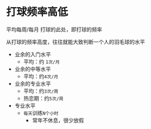 # 打球频率高低

平均每周/每月 打球的此处，即打球的频率

从打球的频率高度，往往就能大致判断一个人的羽毛球的水平

* 业余的入门水平
  * 平均：约 `1次/月`
* 业余的中等水平
  * 平均：约`4次/月`
* 业余的专业水平
  * 平均：约`3次/周`
  * 热恋期：约`5次/周`
* 专业水平
  * `每天`训练`N个小时`
    * 常年不休息，很少放假